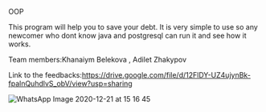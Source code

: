OOP


This program will help you to save your debt. It is very simple to use so any newcomer who dont know java and postgresql can run it and see how it works. 



Team members:Khanaiym Belekova , Adilet Zhakypov  



Link to the feedbacks:https://drive.google.com/file/d/12FlDY-UZ4ujynBk-fpalnQuhdlvS_obV/view?usp=sharing





![WhatsApp Image 2020-12-21 at 15 16 45](https://user-images.githubusercontent.com/59058636/103047122-a9322e00-45b4-11eb-8482-9433d08cf3f8.jpeg)

